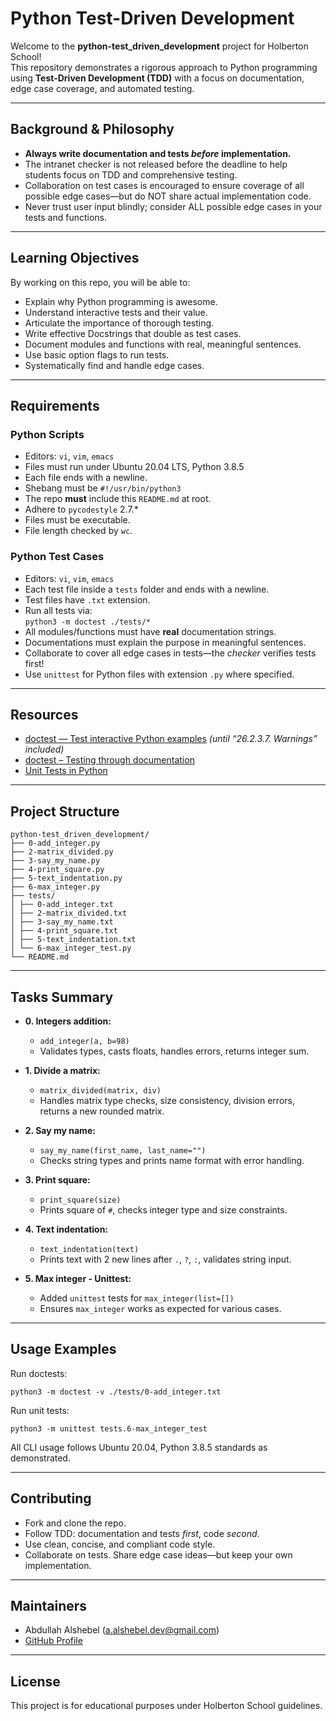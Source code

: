 # Python Test-Driven Development

Welcome to the **python-test_driven_development** project for Holberton School!  
This repository demonstrates a rigorous approach to Python programming using **Test-Driven Development (TDD)** with a focus on documentation, edge case coverage, and automated testing.

---

## Background & Philosophy

- **Always write documentation and tests _before_ implementation.**
- The intranet checker is not released before the deadline to help students focus on TDD and comprehensive testing.
- Collaboration on test cases is encouraged to ensure coverage of all possible edge cases—but do NOT share actual implementation code.
- Never trust user input blindly; consider ALL possible edge cases in your tests and functions.

---

## Learning Objectives

By working on this repo, you will be able to:

- Explain why Python programming is awesome.
- Understand interactive tests and their value.
- Articulate the importance of thorough testing.
- Write effective Docstrings that double as test cases.
- Document modules and functions with real, meaningful sentences.
- Use basic option flags to run tests.
- Systematically find and handle edge cases.

---

## Requirements

### Python Scripts

- Editors: `vi`, `vim`, `emacs`
- Files must run under Ubuntu 20.04 LTS, Python 3.8.5
- Each file ends with a newline.
- Shebang must be `#!/usr/bin/python3`
- The repo **must** include this `README.md` at root.
- Adhere to `pycodestyle` 2.7.*
- Files must be executable.
- File length checked by `wc`.

### Python Test Cases

- Editors: `vi`, `vim`, `emacs`
- Each test file inside a `tests` folder and ends with a newline.
- Test files have `.txt` extension.
- Run all tests via:  
  `python3 -m doctest ./tests/*`
- All modules/functions must have **real** documentation strings.
- Documentations must explain the purpose in meaningful sentences.
- Collaborate to cover all edge cases in tests—the _checker_ verifies tests first!
- Use `unittest` for Python files with extension `.py` where specified.

---

## Resources

- [doctest — Test interactive Python examples](https://intranet.hbtn.io/rltoken/Hmd_LI8NZ-F2ymDxue5HCg) *(until “26.2.3.7. Warnings” included)*
- [doctest – Testing through documentation](https://intranet.hbtn.io/rltoken/fbFfGNFU07L2yD0D1uc-Xg)
- [Unit Tests in Python](https://intranet.hbtn.io/rltoken/LhbdUZYzqiP7cjxjE3rG3w)

---

## Project Structure

```
python-test_driven_development/
├── 0-add_integer.py
├── 2-matrix_divided.py
├── 3-say_my_name.py
├── 4-print_square.py
├── 5-text_indentation.py
├── 6-max_integer.py
├── tests/
│ ├── 0-add_integer.txt
│ ├── 2-matrix_divided.txt
│ ├── 3-say_my_name.txt
│ ├── 4-print_square.txt
│ ├── 5-text_indentation.txt
│ └── 6-max_integer_test.py
└── README.md
```

---

## Tasks Summary

- **0. Integers addition:**  
  - `add_integer(a, b=98)`  
  - Validates types, casts floats, handles errors, returns integer sum.

- **1. Divide a matrix:**  
  - `matrix_divided(matrix, div)`  
  - Handles matrix type checks, size consistency, division errors, returns a new rounded matrix.

- **2. Say my name:**  
  - `say_my_name(first_name, last_name="")`  
  - Checks string types and prints name format with error handling.

- **3. Print square:**  
  - `print_square(size)`  
  - Prints square of `#`, checks integer type and size constraints.

- **4. Text indentation:**  
  - `text_indentation(text)`  
  - Prints text with 2 new lines after `.`, `?`, `:`, validates string input.

- **5. Max integer - Unittest:**  
  - Added `unittest` tests for `max_integer(list=[])`
  - Ensures `max_integer` works as expected for various cases.

---

## Usage Examples

Run doctests:

```
python3 -m doctest -v ./tests/0-add_integer.txt
```

Run unit tests:
```
python3 -m unittest tests.6-max_integer_test
```

All CLI usage follows Ubuntu 20.04, Python 3.8.5 standards as demonstrated.

---

## Contributing

- Fork and clone the repo.
- Follow TDD: documentation and tests _first_, code _second_.
- Use clean, concise, and compliant code style.
- Collaborate on tests. Share edge case ideas—but keep your own implementation.

---

## Maintainers

- Abdullah Alshebel (a.alshebel.dev@gmail.com)
- [GitHub Profile](https://github.com/abo-ah-md)

---

## License

This project is for educational purposes under Holberton School guidelines.
